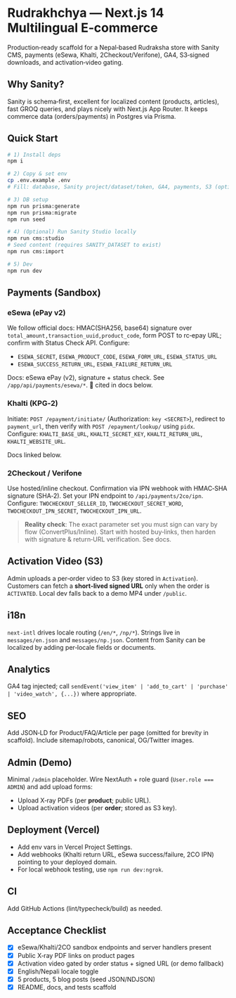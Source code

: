 # Rudrakhchya — Next.js 14 Multilingual E‑commerce

Production‑ready scaffold for a Nepal‑based Rudraksha store with Sanity CMS, payments (eSewa, Khalti, 2Checkout/Verifone), GA4, S3‑signed downloads, and activation‑video gating.

## Why Sanity?
Sanity is schema‑first, excellent for localized content (products, articles), fast GROQ queries, and plays nicely with Next.js App Router. It keeps commerce data (orders/payments) in Postgres via Prisma.

## Quick Start

```bash
# 1) Install deps
npm i

# 2) Copy & set env
cp .env.example .env
# Fill: database, Sanity project/dataset/token, GA4, payments, S3 (optional)

# 3) DB setup
npm run prisma:generate
npm run prisma:migrate
npm run seed

# 4) (Optional) Run Sanity Studio locally
npm run cms:studio
# Seed content (requires SANITY_DATASET to exist)
npm run cms:import

# 5) Dev
npm run dev
```

## Payments (Sandbox)

### eSewa (ePay v2)
We follow official docs: HMAC(SHA256, base64) signature over `total_amount,transaction_uuid,product_code`, form POST to rc‑epay URL; confirm with Status Check API. Configure:
- `ESEWA_SECRET`, `ESEWA_PRODUCT_CODE`, `ESEWA_FORM_URL`, `ESEWA_STATUS_URL`  
- `ESEWA_SUCCESS_RETURN_URL`, `ESEWA_FAILURE_RETURN_URL`

Docs: eSewa ePay (v2), signature + status check. See `/app/api/payments/esewa/*`. 🔗 cited in docs below.

### Khalti (KPG‑2)
Initiate: `POST /epayment/initiate/` (Authorization: `key <SECRET>`), redirect to `payment_url`, then verify with `POST /epayment/lookup/` using `pidx`.  
Configure: `KHALTI_BASE_URL`, `KHALTI_SECRET_KEY`, `KHALTI_RETURN_URL`, `KHALTI_WEBSITE_URL`.

Docs linked below.

### 2Checkout / Verifone
Use hosted/inline checkout. Confirmation via IPN webhook with HMAC‑SHA signature (SHA‑2). Set your IPN endpoint to `/api/payments/2co/ipn`.  
Configure: `TWOCHECKOUT_SELLER_ID`, `TWOCHECKOUT_SECRET_WORD`, `TWOCHECKOUT_IPN_SECRET`, `TWOCHECKOUT_IPN_URL`.

> **Reality check**: The exact parameter set you must sign can vary by flow (ConvertPlus/Inline). Start with hosted buy‑links, then harden with signature & return‑URL verification. See docs.

## Activation Video (S3)
Admin uploads a per‑order video to S3 (key stored in `Activation`). Customers can fetch a **short‑lived signed URL** only when the order is `ACTIVATED`. Local dev falls back to a demo MP4 under `/public`.

## i18n
`next-intl` drives locale routing (`/en/*`, `/np/*`). Strings live in `messages/en.json` and `messages/np.json`. Content from Sanity can be localized by adding per‑locale fields or documents.

## Analytics
GA4 tag injected; call `sendEvent('view_item' | 'add_to_cart' | 'purchase' | 'video_watch', {...})` where appropriate.

## SEO
Add JSON‑LD for Product/FAQ/Article per page (omitted for brevity in scaffold). Include sitemap/robots, canonical, OG/Twitter images.

## Admin (Demo)
Minimal `/admin` placeholder. Wire NextAuth + role guard (`User.role === ADMIN`) and add upload forms:
- Upload X‑ray PDFs (per **product**; public URL).
- Upload activation videos (per **order**; stored as S3 key).

## Deployment (Vercel)
- Add env vars in Vercel Project Settings.
- Add webhooks (Khalti return URL, eSewa success/failure, 2CO IPN) pointing to your deployed domain.
- For local webhook testing, use `npm run dev:ngrok`.

## CI
Add GitHub Actions (lint/typecheck/build) as needed.

## Acceptance Checklist
- [x] eSewa/Khalti/2CO sandbox endpoints and server handlers present
- [x] Public X‑ray PDF links on product pages
- [x] Activation video gated by order status + signed URL (or demo fallback)
- [x] English/Nepali locale toggle
- [x] 5 products, 5 blog posts (seed JSON/NDJSON)
- [x] README, docs, and tests scaffold
